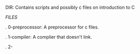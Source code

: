 DIR: Contains scripts and possibly c files on introduction to C

*FILES*

. 0-preprocessor: A preprocessor for c files.

. 1-compiler: A complier that doesn't link.

. 2-